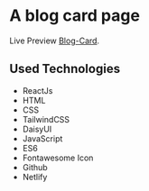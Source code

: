 # A blog card page

Live Preview [Blog-Card](https://blog-card-details.netlify.app/).

## Used Technologies

* ReactJs
* HTML
* CSS
* TailwindCSS
* DaisyUI
* JavaScript
* ES6
* Fontawesome Icon
* Github
* Netlify



